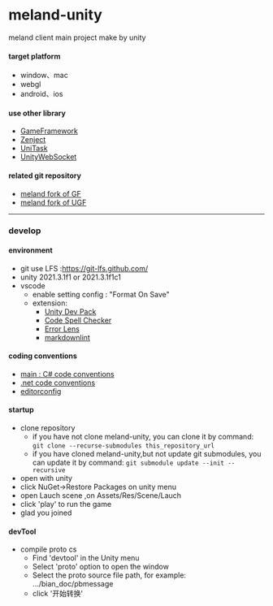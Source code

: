 <!--
 * @Author xiangqian
 * @Description 
 * @Date 2022-05-18 17:28:24
 * @FilePath: /README.md
-->
# meland-unity

meland client main project make by unity  

#### target platform

- window、mac
- webgl
- android、ios

#### use other library

- [GameFramework](https://github.com/EllanJiang/GameFramework)
- [Zenject](https://github.com/modesttree/Zenject)
- [UniTask](https://github.com/Cysharp/UniTask)
- [UnityWebSocket](https://github.com/psygames/UnityWebSocket)

#### related git repository

- [meland fork of GF](https://github.com/Meland-Inc/GameFramework)
- [meland fork of UGF](https://github.com/Meland-Inc/UnityGameFramework)

---

### develop

#### environment

- git use LFS :<https://git-lfs.github.com/>
- unity 2021.3.1f1 or 2021.3.1f1c1
- vscode
  - enable setting config : "Format On Save"
  - extension:
    - [Unity Dev Pack](https://marketplace.visualstudio.com/items?itemName=fabriciohod.unity-dev-pack)
    - [Code Spell Checker](https://marketplace.visualstudio.com/items?itemName=streetsidesoftware.code-spell-checker)
    - [Error Lens](https://marketplace.visualstudio.com/items?itemName=usernamehw.errorlens)
    - [markdownlint](https://marketplace.visualstudio.com/items?itemName=DavidAnson.vscode-markdownlint)

#### coding conventions

- [main : C# code conventions](https://docs.microsoft.com/zh-cn/dotnet/csharp/fundamentals/coding-style/coding-conventions)
- [.net code conventions](https://github.com/dotnet/runtime/blob/main/docs/coding-guidelines/coding-style.md?plain=1)
- [editorconfig](/.editorconfig)

#### startup

- clone repository
  - if you have not clone meland-unity, you can clone it by command:  ```git clone --recurse-submodules this_repository_url```
  - if you have cloned meland-unity,but not update git submodules, you can update it by command:  ```git submodule update --init --recursive```
- open with unity
- click NuGet->Restore Packages on unity menu
- open Lauch scene ,on Assets/Res/Scene/Lauch
- click 'play' to run the game
- glad you joined


#### devTool
- compile proto cs
  - Find 'devtool' in the Unity menu
  - Select 'proto' option to open the window
  - Select the proto source file path, for example: .../bian_doc/pbmessage
  - click '开始转换'